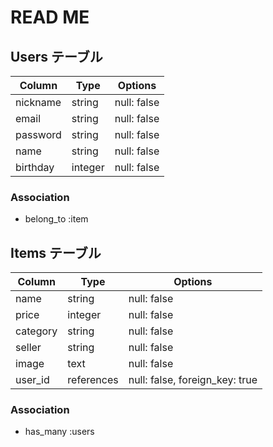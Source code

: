 # READ ME

## Users テーブル

| Column   | Type    | Options     |
| -------- | ------- |-------------|
| nickname | string  | null: false | 
| email    | string  | null: false |
| password | string  | null: false |
| name     | string  | null: false |
| birthday | integer | null: false |

### Association
- belong_to :item
## Items テーブル

| Column   | Type       | Options                        |
| -------- | ---------- | ------------------------------ |
| name     | string     | null: false                    |
| price    | integer    | null: false                    |
| category | string     | null: false                    |
| seller   | string     | null: false                    |
| image    | text       | null: false                    |
| user_id  | references | null: false, foreign_key: true |

### Association
- has_many :users
